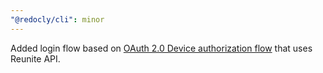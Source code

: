 ```yaml
---
"@redocly/cli": minor
---
```


Added login flow based on [OAuth 2.0 Device authorization flow](https://datatracker.ietf.org/doc/html/rfc8628) that uses Reunite API.
